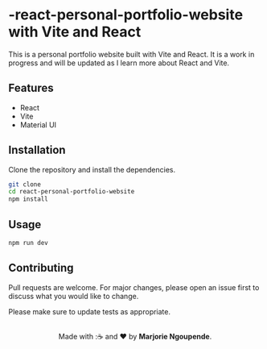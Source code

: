 # -react-personal-portfolio-website with Vite and React

This is a personal portfolio website built with Vite and React. It is a work in progress and will be updated as I learn more about React and Vite.

## Features

- React
- Vite
- Material UI

## Installation

Clone the repository and install the dependencies.

```bash
git clone
cd react-personal-portfolio-website
npm install
```

## Usage

```bash
npm run dev
```

## Contributing

Pull requests are welcome. For major changes, please open an issue first to discuss what you would like to change.

Please make sure to update tests as appropriate.

<p align="center">
<br/>
  Made with :☕ and ❤️ by <b>Marjorie Ngoupende</b>.
<p/>
